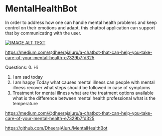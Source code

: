 # MentalHealthBot

In order to address how one can handle mental health problems and keep control on their emotions and adapt, this chatbot application can support that by communicating with the user.

[![IMAGE ALT TEXT](http://img.youtube.com/vi/alNchcfNavM/0.jpg)](https://www.youtube.com/watch?v=alNchcfNavM "Demo") <br>

https://medium.com/@dheerajaluru/a-chatbot-that-can-help-you-take-care-of-your-mental-health-e7329b7fd325


Questions:
0. Hi
1. I am sad today
2. I am happy Today
what causes mental illness
can people with mental illness recover
what steps should be followed in case of symptoms
3. Treatment for mental illness
what are the treatment options available
what is the difference between mental health professional
what is the temperature


https://medium.com/@dheerajaluru/a-chatbot-that-can-help-you-take-care-of-your-mental-health-e7329b7fd325


https://github.com/DheerajAluru/MentalHealthBot